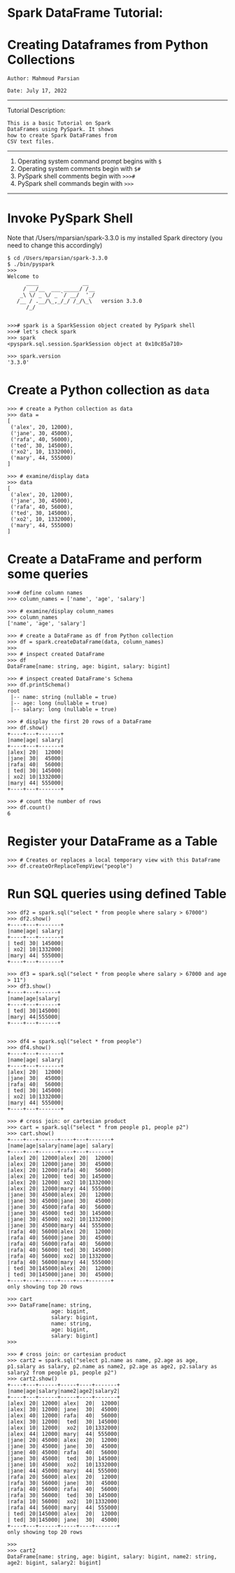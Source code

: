 # Spark DataFrame Tutorial: 
# Creating Dataframes from Python Collections

	Author: Mahmoud Parsian
	
	Date: July 17, 2022

---------------------------

Tutorial Description:

    This is a basic Tutorial on Spark 
    DataFrames using PySpark. It shows
    how to create Spark DataFrames from
    CSV text files.
    
---------------------------

1. Operating system command prompt begins with `$`
2. Operating system comments begin with `$#`
3. PySpark shell comments begin with `>>>#`
4. PySpark shell commands begin with `>>>`

---------------------------

# Invoke PySpark Shell

Note that /Users/mparsian/spark-3.3.0 is my 
installed Spark directory (you need to change this accordingly)


	$ cd /Users/mparsian/spark-3.3.0
	$ ./bin/pyspark
	>>>
	Welcome to
	      ____              __
	     / __/__  ___ _____/ /__
	    _\ \/ _ \/ _ `/ __/  '_/
	   /__ / .__/\_,_/_/ /_/\_\   version 3.3.0
	      /_/
	
	
	>>># spark is a SparkSession object created by PySpark shell
	>>># let's check spark
	>>> spark
	<pyspark.sql.session.SparkSession object at 0x10c85a710>
	
	>>> spark.version
	'3.3.0'
	
# Create a Python collection as `data`
	>>> # create a Python collection as data
	>>> data = 
	[
	 ('alex', 20, 12000), 
	 ('jane', 30, 45000), 
	 ('rafa', 40, 56000), 
	 ('ted', 30, 145000), 
	 ('xo2', 10, 1332000), 
	 ('mary', 44, 555000)
	]
	
	>>> # examine/display data
	>>> data
	[
	 ('alex', 20, 12000), 
	 ('jane', 30, 45000), 
	 ('rafa', 40, 56000), 
	 ('ted', 30, 145000), 
	 ('xo2', 10, 1332000), 
	 ('mary', 44, 555000)
	]

# Create a DataFrame and perform some queries

	>>># define column names
	>>> column_names = ['name', 'age', 'salary']
	
	>>> # examine/display column_names
	>>> column_names
	['name', 'age', 'salary']
	
	>>> # create a DataFrame as df from Python collection
	>>> df = spark.createDataFrame(data, column_names)
	>>>
	>>> # inspect created DataFrame
	>>> df
	DataFrame[name: string, age: bigint, salary: bigint]
	
	>>> # inspect created DataFrame's Schema
	>>> df.printSchema()
	root
	 |-- name: string (nullable = true)
	 |-- age: long (nullable = true)
	 |-- salary: long (nullable = true)
	
	>>> # display the first 20 rows of a DataFrame
	>>> df.show()
	+----+---+-------+
	|name|age| salary|
	+----+---+-------+
	|alex| 20|  12000|
	|jane| 30|  45000|
	|rafa| 40|  56000|
	| ted| 30| 145000|
	| xo2| 10|1332000|
	|mary| 44| 555000|
	+----+---+-------+
	
	>>> # count the number of rows
	>>> df.count()
	6
	
# Register your DataFrame as a Table	
	>>> # Creates or replaces a local temporary view with this DataFrame
	>>> df.createOrReplaceTempView("people")


# Run SQL queries using defined Table	

	>>> df2 = spark.sql("select * from people where salary > 67000")
	>>> df2.show()
	+----+---+-------+
	|name|age| salary|
	+----+---+-------+
	| ted| 30| 145000|
	| xo2| 10|1332000|
	|mary| 44| 555000|
	+----+---+-------+
	
	>>> df3 = spark.sql("select * from people where salary > 67000 and age > 11")
	>>> df3.show()
	+----+---+------+
	|name|age|salary|
	+----+---+------+
	| ted| 30|145000|
	|mary| 44|555000|
	+----+---+------+
	
	
	>>> df4 = spark.sql("select * from people")
	>>> df4.show()
	+----+---+-------+
	|name|age| salary|
	+----+---+-------+
	|alex| 20|  12000|
	|jane| 30|  45000|
	|rafa| 40|  56000|
	| ted| 30| 145000|
	| xo2| 10|1332000|
	|mary| 44| 555000|
	+----+---+-------+
	
	>>> # cross join: or cartesian product
	>>> cart = spark.sql("select * from people p1, people p2")
	>>> cart.show()
	+----+---+------+----+---+-------+
	|name|age|salary|name|age| salary|
	+----+---+------+----+---+-------+
	|alex| 20| 12000|alex| 20|  12000|
	|alex| 20| 12000|jane| 30|  45000|
	|alex| 20| 12000|rafa| 40|  56000|
	|alex| 20| 12000| ted| 30| 145000|
	|alex| 20| 12000| xo2| 10|1332000|
	|alex| 20| 12000|mary| 44| 555000|
	|jane| 30| 45000|alex| 20|  12000|
	|jane| 30| 45000|jane| 30|  45000|
	|jane| 30| 45000|rafa| 40|  56000|
	|jane| 30| 45000| ted| 30| 145000|
	|jane| 30| 45000| xo2| 10|1332000|
	|jane| 30| 45000|mary| 44| 555000|
	|rafa| 40| 56000|alex| 20|  12000|
	|rafa| 40| 56000|jane| 30|  45000|
	|rafa| 40| 56000|rafa| 40|  56000|
	|rafa| 40| 56000| ted| 30| 145000|
	|rafa| 40| 56000| xo2| 10|1332000|
	|rafa| 40| 56000|mary| 44| 555000|
	| ted| 30|145000|alex| 20|  12000|
	| ted| 30|145000|jane| 30|  45000|
	+----+---+------+----+---+-------+
	only showing top 20 rows
	
	>>> cart                                                                                                   
	>>> DataFrame[name: string, 
	              age: bigint, 
	              salary: bigint, 
	              name: string, 
	              age: bigint, 
	              salary: bigint]      
	>>>                                                          
	
	>>> # cross join: or cartesian product
	>>> cart2 = spark.sql("select p1.name as name, p2.age as age, p1.salary as salary, p2.name as name2, p2.age as age2, p2.salary as salary2 from people p1, people p2")
	>>> cart2.show()
	+----+---+------+-----+----+-------+
	|name|age|salary|name2|age2|salary2|
	+----+---+------+-----+----+-------+
	|alex| 20| 12000| alex|  20|  12000|
	|alex| 30| 12000| jane|  30|  45000|
	|alex| 40| 12000| rafa|  40|  56000|
	|alex| 30| 12000|  ted|  30| 145000|
	|alex| 10| 12000|  xo2|  10|1332000|
	|alex| 44| 12000| mary|  44| 555000|
	|jane| 20| 45000| alex|  20|  12000|
	|jane| 30| 45000| jane|  30|  45000|
	|jane| 40| 45000| rafa|  40|  56000|
	|jane| 30| 45000|  ted|  30| 145000|
	|jane| 10| 45000|  xo2|  10|1332000|
	|jane| 44| 45000| mary|  44| 555000|
	|rafa| 20| 56000| alex|  20|  12000|
	|rafa| 30| 56000| jane|  30|  45000|
	|rafa| 40| 56000| rafa|  40|  56000|
	|rafa| 30| 56000|  ted|  30| 145000|
	|rafa| 10| 56000|  xo2|  10|1332000|
	|rafa| 44| 56000| mary|  44| 555000|
	| ted| 20|145000| alex|  20|  12000|
	| ted| 30|145000| jane|  30|  45000|
	+----+---+------+-----+----+-------+
	only showing top 20 rows
	
	>>>
	>>> cart2
	DataFrame[name: string, age: bigint, salary: bigint, name2: string, age2: bigint, salary2: bigint]